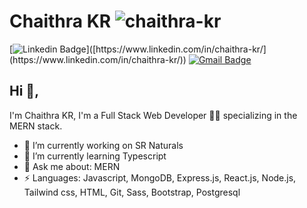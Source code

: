 # Chaithra KR <span align="left"> <img src="https://komarev.com/ghpvc/?username=chaithra-kr&label=Profile%20views&color=0e75b6&style=flat" alt="chaithra-kr" /> </span>

[![Linkedin Badge](https://img.shields.io/badge/-LinkedIn-blue?style=flat-square&logo=Linkedin&logoColor=white&link=[https://www.linkedin.com/in/chaithra-kr/](https://www.linkedin.com/in/chaithra-kr/))]([https://www.linkedin.com/in/chaithra-kr/](https://www.linkedin.com/in/chaithra-kr/)) [![Gmail Badge](https://img.shields.io/badge/-chaithrakr549@gmail.com-c14438?style=flat-square&logo=Gmail&logoColor=white&link=mailto:chaithrakr549@gmail.com)](mailto:chaithrakr549@gmail.com)


## Hi 👋, 
I'm Chaithra KR, I'm a Full Stack Web Developer 👨‍💻 specializing in the MERN stack.

- 🔭 I’m currently working on SR Naturals
- 🌱 I’m currently learning Typescript
- 💬 Ask me about: MERN
- ⚡ Languages: Javascript, MongoDB, Express.js, React.js, Node.js, Tailwind css, HTML, Git, Sass, Bootstrap, Postgresql
